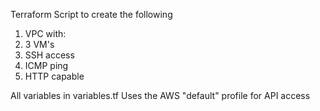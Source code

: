 Terraform Script to create the following
1) VPC with:
2) 3 VM's
3) SSH access
4) ICMP ping 
5) HTTP capable

All variables in variables.tf
Uses the AWS "default" profile for API access